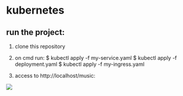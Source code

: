 # kubernetes

## run the project:

1. clone this repository
2. on cmd run: 
   $ kubectl apply -f my-service.yaml
   $ kubectl apply -f deployment.yaml
   $ kubectl apply -f my-ingress.yaml

3. access to http://localhost/music:

![](C:\Users\a7la_\Desktop)
   
